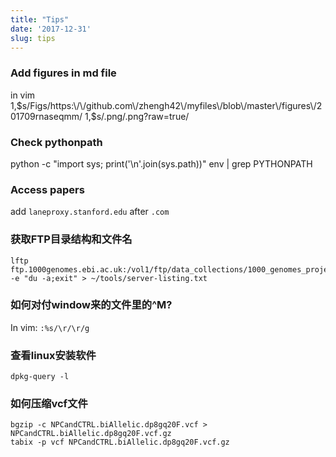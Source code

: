 ```yaml
---
title: "Tips"
date: '2017-12-31'
slug: tips
---
```


### Add figures in md file
in vim
1,$s/Figs/https:\/\/github.com\/zhengh42\/myfiles\/blob\/master\/figures\/201709rnaseqmm/ 
1,$s/.png/.png?raw=true/

### Check pythonpath
python -c "import sys; print('\n'.join(sys.path))"
env | grep PYTHONPATH

### Access papers
add `laneproxy.stanford.edu` after `.com`

### 获取FTP目录结构和文件名
```
lftp ftp.1000genomes.ebi.ac.uk:/vol1/ftp/data_collections/1000_genomes_project/data -e "du -a;exit" > ~/tools/server-listing.txt
```

### 如何对付window来的文件里的^M?
In vim:  `:%s/\r/\r/g`

### 查看linux安装软件
`dpkg-query -l`

### 如何压缩vcf文件
```
bgzip -c NPCandCTRL.biAllelic.dp8gq20F.vcf > NPCandCTRL.biAllelic.dp8gq20F.vcf.gz
tabix -p vcf NPCandCTRL.biAllelic.dp8gq20F.vcf.gz
```